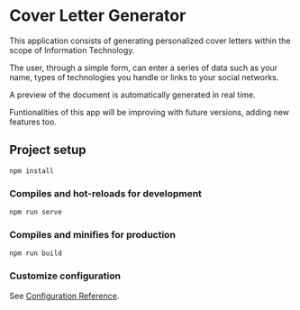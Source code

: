 # Cover Letter Generator

This application consists of generating personalized cover letters within the scope of Information Technology. 

The user, through a simple form, can enter a series of data such as your name, types of technologies you handle or links to your social networks.

A preview of the document is automatically generated in real time.
                
Funtionalities of this app will be improving with future versions, adding new features too.

## Project setup
```
npm install
```

### Compiles and hot-reloads for development
```
npm run serve
```

### Compiles and minifies for production
```
npm run build
```

### Customize configuration
See [Configuration Reference](https://cli.vuejs.org/config/).
